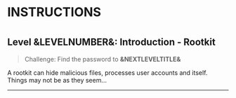 # INSTRUCTIONS
#
## Level &LEVELNUMBER&: Introduction - Rootkit

> Challenge: Find the password to **&NEXTLEVELTITLE&**

A rootkit can hide malicious files, processes user accounts and itself.
Things may not be as they seem...

---
